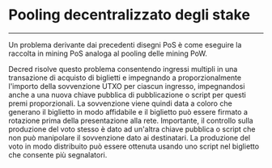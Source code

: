 # Pooling decentralizzato degli stake 

---

Un problema derivante dai precedenti disegni PoS è come eseguire la raccolta in mining PoS analoga al pooling delle mining PoW.

Decred risolve questo problema consentendo ingressi multipli in una transazione di acquisto di biglietti e impegnando a proporzionalmente l'importo della sovvenzione UTXO per ciascun ingresso, impegnandosi anche a una nuova chiave pubblica di pubblicazione o script per questi premi proporzionali. La sovvenzione viene quindi data a coloro che generano il biglietto in modo affidabile e il biglietto può essere firmato a rotazione prima della presentazione alla rete. Importante, il controllo sulla produzione del voto stesso è dato ad un'altra chiave pubblica o script che non può manipolare il sovvenzione dato ai destinatari. La produzione del voto in modo distribuito può essere ottenuta usando uno script nel biglietto che consente più segnalatori.
